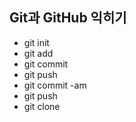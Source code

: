 ## Git과 GitHub 익히기
* git init
* git add
* git commit
* git push
* git commit -am
* git push
* git clone